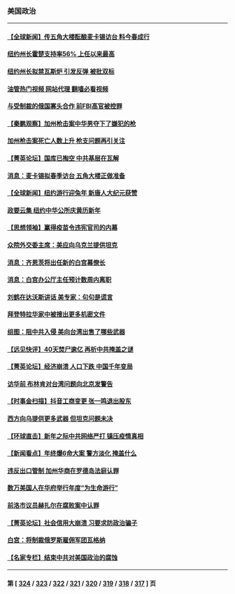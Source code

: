 ### 美国政治
---
#### [【全球新闻】传五角大楼酝酿麦卡锡访台 料今春成行](../../pages/ncid1078159/n13914645.md?01250445) 
#### [纽约州长霍楚支持率56% 上任以来最高](../../pages/ncid1078159/n13914448.md?01250445) 
#### [纽约州长拟禁瓦斯炉 引发反弹 被批双标](../../pages/ncid1078159/n13914461.md?01250445) 
#### [油管热门视频 网站代理 翻墙必看视频](http://138.2.39.72:81/youtube.html?epic-marker?01250445)
#### [与受制裁的俄国寡头合作 前FBI高官被控罪](../../pages/ncid1078159/n13914337.md?01250445) 
#### [【秦鹏观察】加州枪击案中华男夺下了嫌犯的枪](../../pages/ncid1078159/n13914324.md?01250445) 
#### [加州枪击案死亡人数上升 枪支问题再引关注](../../pages/ncid1078159/n13914361.md?01250445) 
#### [【菁英论坛】国库已掏空 中共基层在瓦解](../../pages/ncid1078159/n13914325.md?01250445) 
#### [消息：麦卡锡拟春季访台 五角大楼正做准备](../../pages/ncid1078159/n13914316.md?01250445) 
#### [【全球新闻】纽约游行迎兔年 新唐人大纪元获赞](../../pages/ncid1078159/n13914097.md?01250445) 
#### [政要云集 纽约中华公所庆黄历新年](../../pages/ncid1078159/n13913781.md?01250445) 
#### [【思想领袖】赢得疫苗令违宪官司的内幕](../../pages/ncid1078159/n13889145.md?01250445) 
#### [众院外交委主席：美应向乌克兰提供坦克](../../pages/ncid1078159/n13913529.md?01250445) 
#### [消息：齐恩茨将出任新的白宫幕僚长](../../pages/ncid1078159/n13913482.md?01250445) 
#### [消息：白宫办公厅主任预计数周内离职](../../pages/ncid1078159/n13913113.md?01250445) 
#### [刘鹤在达沃斯讲话 美专家：句句是谎言](../../pages/ncid1078159/n13912788.md?01250445) 
#### [拜登特拉华家中被搜出更多机密文件](../../pages/ncid1078159/n13913004.md?01250445) 
#### [组图：阻中共入侵 美向台湾出售了哪些武器](../../pages/ncid1078159/n13904268.md?01250445) 
#### [【远见快评】40天焚尸逾亿 再析中共掩盖之谜](../../pages/ncid1078159/n13912612.md?01250445) 
#### [【菁英论坛】经济崩溃 人口下跌 中国千年变局](../../pages/ncid1078159/n13912589.md?01250445) 
#### [访华前 布林肯对台湾问题向北京发警告](../../pages/ncid1078159/n13912607.md?01250445) 
#### [【时事金扫描】抖音工商变更 张一鸣退出股东](../../pages/ncid1078159/n13912533.md?01250445) 
#### [西方向乌提供更多武器 但坦克问题未决](../../pages/ncid1078159/n13912538.md?01250445) 
#### [【环球直击】新年之际中共网络严打 镇压疫情真相](../../pages/ncid1078159/n13912030.md?01250445) 
#### [【新闻看点】年终爆6命大案 警方淡化 掩盖什么](../../pages/ncid1078159/n13912076.md?01250445) 
#### [违反出口管制 加州华商在罗德岛法庭认罪](../../pages/ncid1078159/n13912173.md?01250445) 
#### [数万美国人在华府举行年度“为生命游行”](../../pages/ncid1078159/n13912073.md?01250445) 
#### [前洛市议员赫扎尔在腐败案中认罪](../../pages/ncid1078159/n13912108.md?01250445) 
#### [【菁英论坛】社会信用大崩溃 习要求防政治骗子](../../pages/ncid1078159/n13912046.md?01250445) 
#### [白宫：将制裁俄罗斯雇佣军团瓦格纳](../../pages/ncid1078159/n13912045.md?01250445) 
#### [【名家专栏】结束中共对美国政治的腐蚀](../../pages/ncid1078159/n13911047.md?01250445) 

---
#### 第 [ [324](./324.md?01250445) / [323](./323.md?01250445) / [322](./322.md?01250445) / [321](./321.md?01250445) / [320](./320.md?01250445) / [319](./319.md?01250445) / [318](./318.md?01250445) / [317](./317.md?01250445) ] 页
